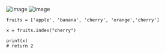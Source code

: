 ![image](https://user-images.githubusercontent.com/60442877/226076994-3dde5dfb-c7eb-4599-bb43-c72a85ab8c1e.png)
![image](https://user-images.githubusercontent.com/60442877/226076996-e4b3df97-6a4b-4f30-909e-85dd407dc991.png)


    fruits = ['apple', 'banana', 'cherry', 'orange','cherry']

    x = fruits.index("cherry")

    print(x)
    # return 2

